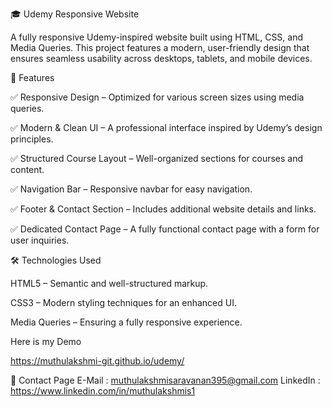 🎓 Udemy Responsive Website

A fully responsive Udemy-inspired website built using HTML, CSS, and Media Queries. This project features a modern, user-friendly design that ensures seamless usability across desktops, tablets, and mobile devices.


🚀 Features

✅ Responsive Design – Optimized for various screen sizes using media queries.

✅ Modern & Clean UI – A professional interface inspired by Udemy’s design principles.

✅ Structured Course Layout – Well-organized sections for courses and content.

✅ Navigation Bar – Responsive navbar for easy navigation.

✅ Footer & Contact Section – Includes additional website details and links.

✅ Dedicated Contact Page – A fully functional contact page with a form for user inquiries.


🛠 Technologies Used

HTML5 – Semantic and well-structured markup.

CSS3 – Modern styling techniques for an enhanced UI.

Media Queries – Ensuring a fully responsive experience.

Here is my Demo 

 https://muthulakshmi-git.github.io/udemy/

📩 Contact Page
E-Mail    : muthulakshmisaravanan395@gmail.com
LinkedIn  : https://www.linkedin.com/in/muthulakshmis1
